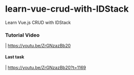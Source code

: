 # learn-vue-crud-with-IDStack
Learn Vue.js CRUD with IDStack

### Tutorial Video
| https://youtu.be/ZrGNzazBb20 

#### Last task
| https://youtu.be/ZrGNzazBb20?t=1169